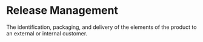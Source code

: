 # Release Management


The identification, packaging, and delivery of the elements of the
product to an external or internal customer.

